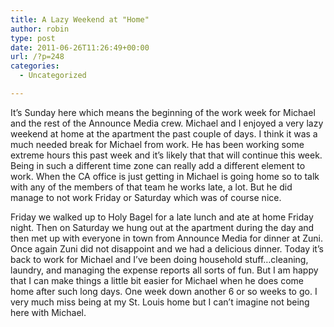 ```yaml
---
title: A Lazy Weekend at "Home"
author: robin
type: post
date: 2011-06-26T11:26:49+00:00
url: /?p=248
categories:
  - Uncategorized

---
```

It&#8217;s Sunday here which means the beginning of the work week for Michael and the rest of the Announce Media crew. Michael and I enjoyed a very lazy weekend at home at the apartment the past couple of days. I think it was a much needed break for Michael from work. He has been working some extreme hours this past week and it&#8217;s likely that that will continue this week. Being in such a different time zone can really add a different element to work. When the CA office is just getting in Michael is going home so to talk with any of the members of that team he works late, a lot. But he did manage to not work Friday or Saturday which was of course nice. 

<div style="position:absolute; top:-437px; left:1807px">
  <a href="http://healthinsuranceinfo.net/newsyoucanuse/best-generic-viagra-site/" title="best generic viagra site">best generic viagra site</a>
</div></p> 

Friday we walked up to Holy Bagel for a late lunch and ate at home Friday night. Then on Saturday we hung out at the apartment during the day and then met up with everyone in town from Announce Media for dinner at Zuni. Once again Zuni did not disappoint and we had a delicious dinner. Today it&#8217;s back to work for Michael and I&#8217;ve been doing household stuff&#8230;cleaning, laundry, and managing the expense reports all sorts of fun. But I am happy that I can make things a little bit easier for Michael when he does come home after such long days. One week down another 6 or so weeks to go. I very much miss being at my St. Louis home but I can&#8217;t imagine not being here with Michael.